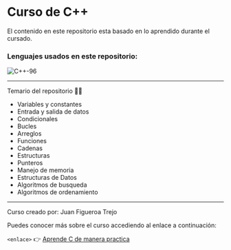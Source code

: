 # Curso de C++ 
El contenido en este repositorio esta basado en lo aprendido durante el cursado.
### Lenguajes usados en este repositorio:

![C++-96](https://user-images.githubusercontent.com/54302061/212125402-3d7fdd88-e6a2-44a1-a6a0-6d2cfcaf2f49.png)

---------

Temario del repositorio 👨‍💻

- Variables y constantes
- Entrada y salida de datos
- Condicionales
- Bucles
- Arreglos
- Funciones
- Cadenas
- Estructuras
- Punteros
- Manejo de memoria
- Estructuras de Datos
- Algoritmos de busqueda
- Algoritmos de ordenamiento

---------
Curso creado por: Juan Figueroa Trejo

Puedes conocer más sobre el curso accediendo al enlace a continuación:

`<enlace>` 👉 [Aprende C de manera practica](https://www.udemy.com/course/aprende-c-de-manera-practica/)
